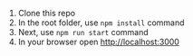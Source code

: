 1. Clone this repo
2. In the root folder, use `npm install` command
3. Next, use `npm run start` command
4. In your browser open [http://localhost:3000](http://localhost:3000)
